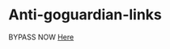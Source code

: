 # Anti-goguardian-links
BYPASS NOW 
[Here](https://docs.google.com/document/d/1KIgTy9hdpzF3-Wh1LSldvsJAFow4XSBxE2h6pwyCVbE/edit?tab=t.0)
